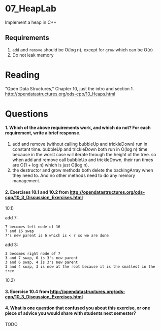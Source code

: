 07_HeapLab
==============

Implement a heap in C++

Requirements
------------

1. `add` and `remove` should be O(log n), except for `grow` which can be O(n)
2. Do not leak memory

Reading
=======
"Open Data Structures," Chapter 10, just the intro and section 1. http://opendatastructures.org/ods-cpp/10_Heaps.html

Questions
=========

#### 1. Which of the above requirements work, and which do not? For each requirement, write a brief response.

1. add and remove (without calling bubbleUp and trickleDown) run in constant time.  bubbleUp and trickleDown both run in O(log n) time because in the worst case
will iterate through the height of the tree.  so when add and remove call bubbleUp and trickleDown, their run times are O(1 + log n) which is just O(log n).
2. the destructor and grow methods both delete the backingArray when they need to.  And no other methods need to do any memory management.

#### 2. Exercises 10.1 and 10.2 from http://opendatastructures.org/ods-cpp/10_3_Discussion_Exercises.html
10.1)

add 7:

	7 becomes left node of 16
	7 and 16 swap
	7's new parent is 6 which is < 7 so we are done

add 3:

	3 becomes right node of 7
	3 and 7 swap, 6 is 3's new parent
	3 and 6 swap, 4 is 3's new parent
	3 and 4 swap, 3 is now at the root because it is the smallest in the tree

10.2)

#### 3. Exercise 10.4 from http://opendatastructures.org/ods-cpp/10_3_Discussion_Exercises.html

#### 4. What is one question that confused you about this exercise, or one piece of advice you would share with students next semester?

TODO
